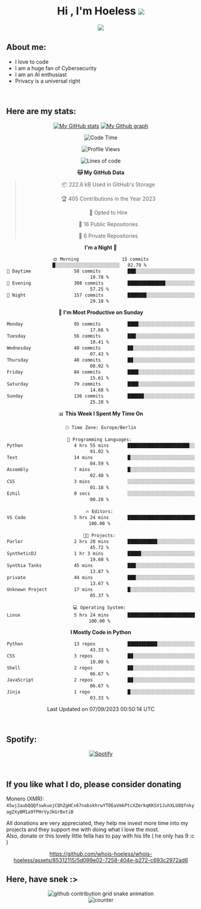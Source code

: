 <h1 align="center">Hi , I'm Hoeless <img src="https://media.giphy.com/media/hvRJCLFzcasrR4ia7z/giphy.gif" width="35"></h1>
<p align="center">
  <a href="https://github.com/whois-hoeless"><img src="https://readme-typing-svg.demolab.com?font=Roboto+Mono&weight=300&size=28&duration=4000&pause=100&color=C109F7&center=true&vCenter=true&width=580&height=127&lines=I'm+a+programmer;I'm+an+AI+enthusiast;I'm+a+big+fan+of+Neural+Networks;I'm+interested+in+Computer+Science;I+love+Cybersecurity;By+the+way+I+use+Arch+%F0%9F%92%80"></a>
</p>

## About me:

- I love to code
- I am a huge fan of Cybersecurity
- I am an AI enthusiast
- Privacy is a universal right

<br>

## Here are my stats:

<div align="center">
    
 [![My GitHub stats](https://github-readme-stats.vercel.app/api?username=whois-hoeless&count_private=true&show_icons=true&theme=radical)](https://github.com/whois-hoeless)
 [![My Github graph](http://github-profile-summary-cards.vercel.app/api/cards/profile-details?username=whois-hoeless&theme=radical)](https://github.com/whois-hoeless)

<!--START_SECTION:waka-->
![Code Time](http://img.shields.io/badge/Code%20Time-127%20hrs%2059%20mins-blue)

![Profile Views](http://img.shields.io/badge/Profile%20Views-13-blue)

![Lines of code](https://img.shields.io/badge/From%20Hello%20World%20I%27ve%20Written-37.1%20thousand%20lines%20of%20code-blue)

**🐱 My GitHub Data** 

> 📦 222.8 kB Used in GitHub's Storage 
 > 
> 🏆 405 Contributions in the Year 2023
 > 
> 💼 Opted to Hire
 > 
> 📜 16 Public Repositories 
 > 
> 🔑 6 Private Repositories 
 > 
**I'm a Night 🦉** 

```text
🌞 Morning                15 commits          █░░░░░░░░░░░░░░░░░░░░░░░░   02.79 % 
🌆 Daytime                58 commits          ███░░░░░░░░░░░░░░░░░░░░░░   10.78 % 
🌃 Evening                308 commits         ██████████████░░░░░░░░░░░   57.25 % 
🌙 Night                  157 commits         ███████░░░░░░░░░░░░░░░░░░   29.18 % 
```
📅 **I'm Most Productive on Sunday** 

```text
Monday                   95 commits          ████░░░░░░░░░░░░░░░░░░░░░   17.66 % 
Tuesday                  56 commits          ███░░░░░░░░░░░░░░░░░░░░░░   10.41 % 
Wednesday                40 commits          ██░░░░░░░░░░░░░░░░░░░░░░░   07.43 % 
Thursday                 48 commits          ██░░░░░░░░░░░░░░░░░░░░░░░   08.92 % 
Friday                   84 commits          ████░░░░░░░░░░░░░░░░░░░░░   15.61 % 
Saturday                 79 commits          ████░░░░░░░░░░░░░░░░░░░░░   14.68 % 
Sunday                   136 commits         ██████░░░░░░░░░░░░░░░░░░░   25.28 % 
```


📊 **This Week I Spent My Time On** 

```text
🕑︎ Time Zone: Europe/Berlin

💬 Programming Languages: 
Python                   4 hrs 55 mins       ███████████████████████░░   91.02 % 
Text                     14 mins             █░░░░░░░░░░░░░░░░░░░░░░░░   04.59 % 
Assembly                 7 mins              █░░░░░░░░░░░░░░░░░░░░░░░░   02.40 % 
CSS                      3 mins              ░░░░░░░░░░░░░░░░░░░░░░░░░   01.18 % 
Ezhil                    0 secs              ░░░░░░░░░░░░░░░░░░░░░░░░░   00.28 % 

🔥 Editors: 
VS Code                  5 hrs 24 mins       █████████████████████████   100.00 % 

🐱‍💻 Projects: 
Parlor                   2 hrs 28 mins       ███████████░░░░░░░░░░░░░░   45.72 % 
SyntheticDJ              1 hr 3 mins         █████░░░░░░░░░░░░░░░░░░░░   19.60 % 
Synthia Tanks            45 mins             ███░░░░░░░░░░░░░░░░░░░░░░   13.87 % 
private                  44 mins             ███░░░░░░░░░░░░░░░░░░░░░░   13.67 % 
Unknown Project          17 mins             █░░░░░░░░░░░░░░░░░░░░░░░░   05.37 % 

💻 Operating System: 
Linux                    5 hrs 24 mins       █████████████████████████   100.00 % 
```

**I Mostly Code in Python** 

```text
Python                   13 repos            ███████████░░░░░░░░░░░░░░   43.33 % 
CSS                      3 repos             ██░░░░░░░░░░░░░░░░░░░░░░░   10.00 % 
Shell                    2 repos             ██░░░░░░░░░░░░░░░░░░░░░░░   06.67 % 
JavaScript               2 repos             ██░░░░░░░░░░░░░░░░░░░░░░░   06.67 % 
Jinja                    1 repo              █░░░░░░░░░░░░░░░░░░░░░░░░   03.33 % 
```




 Last Updated on 07/09/2023 00:50:14 UTC
<!--END_SECTION:waka-->
</div>
<br>

## Spotify:

<div align="center">

[![Spotify](https://whois-hoeless.vercel.app/api/spotify?background_color=0d1117&border_color=090d13)](https://open.spotify.com/user/heanchenhorst)
</div>

<br>

## If you like what I do, please consider donating

Monero (XMR): ```45wj2aubQQQfswkuojCQhZgHCs67nabskhrwYTDEaVmkPtcXZmrkqKKSV1JuhXLU8QfnkyagZXyBM1a9fPHrVyJkGrBxtiB```

All donations are very appreciated, they help me invest more time into my projects and they support me with doing what I love the most.  
Also, donate or this lovely little fella has to pay with his life (  he only has 9 :c  )

<div align="center">


https://github.com/whois-hoeless/whois-hoeless/assets/85312115/5d099e02-7258-404e-b272-c693c2972ad6


</div>

## Here, have snek :>
<div align="center">
<picture>
  <source media="(prefers-color-scheme: dark)" srcset="https://raw.githubusercontent.com/whois-hoeless/whois-hoeless/output/github-contribution-grid-snake-dark.svg">
  <source media="(prefers-color-scheme: light)" srcset="https://raw.githubusercontent.com/whois-hoeless/whois-hoeless/output/github-contribution-grid-snake.svg">
  <img alt="github contribution grid snake animation" src="https://raw.githubusercontent.com/whois-hoeless/whois-hoeless/output/github-contribution-grid-snake.svg">
</div>

<div align="center">
  <img src="https://moe-counter.glitch.me/get/@hoeless_count?theme=rule34" alt="counter" />
</div>

